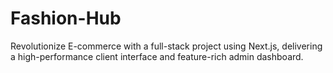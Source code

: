 # Fashion-Hub
Revolutionize E-commerce with a full-stack project using Next.js, delivering a high-performance client interface and feature-rich admin dashboard.
